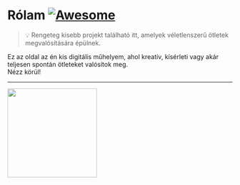 # Rólam [![Awesome](https://cdn.jsdelivr.net/gh/sindresorhus/awesome@d7305f38d29fed78fa85652e3a63e154dd8e8829/media/badge.svg)](https://pranx.com/bios/)

> 💡 Rengeteg kisebb projekt található itt, amelyek véletlenszerű ötletek megvalósítására épülnek.

Ez az oldal az én kis digitális műhelyem, ahol kreatív, kísérleti vagy akár teljesen spontán ötleteket valósítok meg.  
Nézz körül!

---

<img src="https://oscala.com/wp-content/uploads/Java-developers.svg" width="200" align="center"/>
